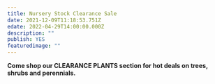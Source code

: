 ```yaml
---
title: Nursery Stock Clearance Sale
date: 2021-12-09T11:18:53.751Z
edate: 2022-04-29T14:00:00.000Z
description: ""
publish: YES
featuredimage: ""
---
```

**Come shop our CLEARANCE PLANTS section for hot deals on trees, shrubs and perennials.**